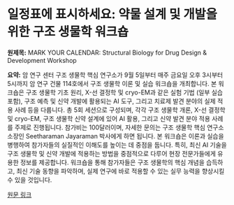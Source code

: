 # 일정표에 표시하세요: 약물 설계 및 개발을 위한 구조 생물학 워크숍

**원제목:** MARK YOUR CALENDAR: Structural Biology for Drug Design &amp; Development Workshop

**요약:** 암 연구 센터 구조 생물학 핵심 연구소가 9월 5일부터 매주 금요일 오후 3시부터 5시까지 암 연구 건물 114호에서 구조 생물학 이론 및 실습 워크숍을 개최합니다.  본 워크숍은 구조 생물학 기초 원리, X-선 결정학 및 cryo-EM과 같은 실험 기법 (일부 실습 포함), 구조 예측 및 신약 개발에 활용되는 AI 도구, 그리고 치료제 발견 분야의 실제 적용 사례 등을 다룹니다.  총 5회 세션으로 구성되며, 각각 구조 생물학 개론, X-선 결정학 및 cryo-EM, 구조 생물학 신약 설계에 있어 AI 활용, 그리고 신약 발견 분야 적용 사례를 주제로 진행됩니다.  참가비는 100달러이며, 자세한 문의는 구조 생물학 핵심 연구소 소장인 Seetharaman Jayaraman 박사에게 하면 됩니다.  본 워크숍은 이론과 실습을 병행하여 참가자들의 실질적인 이해도를 높이는 데 중점을 둡니다.  특히, 최신 AI 기술을 구조 생물학 및 신약 개발에 적용하는 방법을 중점적으로 다루어 현장 전문가들에게 유용한 정보를 제공합니다.  워크숍을 통해 참가자들은 구조 생물학의 핵심 개념을 습득하고, 최신 기술 동향을 파악하며, 실제 연구에 바로 적용할 수 있는 실무 능력을 향상시킬 수 있을 것입니다.

[원문 링크](https://news.uthsc.edu/announcements/mark-your-calendar-structural-biology-for-drug-design-development-workshop/)

